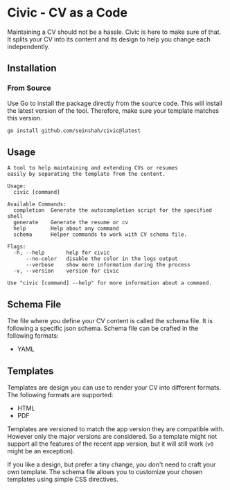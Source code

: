 # Civic - CV as a Code

Maintaining a CV should not be a hassle. Civic is here to make sure of that. 
It splits your CV into its content and its design to help you change each 
independently.

## Installation

### From Source

Use Go to install the package directly from the source code. This will 
install the latest version of the tool. Therefore, make sure your template 
matches this version.

```bash
go install github.com/seinshah/civic@latest
```

## Usage

```
A tool to help maintaining and extending CVs or resumes 
easily by separating the template from the content.

Usage:
  civic [command]

Available Commands:
  completion  Generate the autocompletion script for the specified shell
  generate    Generate the resume or cv
  help        Help about any command
  schema      Helper commands to work with CV schema file.

Flags:
  -h, --help       help for civic
      --no-color   disable the color in the logs output
      --verbose    show more information during the process
  -v, --version    version for civic

Use "civic [command] --help" for more information about a command.
```

## Schema File

The file where you define your CV content is called the schema file. It is 
following a specific json schema. Schema file can be crafted in the 
following formats:

- YAML

## Templates
Templates are design you can use to render your CV into different formats. 
The following formats are supported:

- HTML
- PDF

Templates are versioned to match the app version they are compatible with. 
However only the major versions are considered. So a template might not 
support all the features of the recent app version, but it will still work 
(`v0` might be an exception).

If you like a design, but prefer a tiny change, you don't need to craft your 
own template. The schema file allows you to customize your chosen templates 
using simple CSS directives.